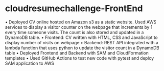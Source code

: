 # cloudresumechallenge-FrontEnd
•	Deployed CV online hosted on Amazon s3 as a static website. Used AWS services to display a visitor counter on the webpage that increments by 1 every time someone visits. The count is also stored and updated in a DynamoDB table.
•	Frontend: CV written with HTML, CSS and JavaScript to display number of visits on webpage
•	Backend: REST API integrated with a lambda function that uses python to update the visitor count in a DynamoDB table 
•	Deployed Frontend and Backend with SAM and CloudFormation templates
•	Used GitHub Actions to test new code with pytest and deploy SAM application to AWS
